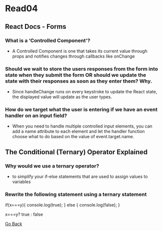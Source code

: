 # Read04

## React Docs - Forms

### What is a ‘Controlled Component’?
- A Controlled Component is one that takes its current value through props and notifies changes through callbacks like onChange

### Should we wait to store the users responses from the form into state when they submit the form OR should we update the state with their responses as soon as they enter them? Why.
- Since handleChange runs on every keystroke to update the React state, the displayed value will update as the user types.

### How do we target what the user is entering if we have an event handler on an input field?
- When you need to handle multiple controlled input elements, you can add a name attribute to each element and let the handler function choose what to do based on the value of event.target.name.

## The Conditional (Ternary) Operator Explained

### Why would we use a ternary operator?
- to simplify your if-else statements that are used to assign values to variables

### Rewrite the following statement using a ternary statement
  if(x===y){
 console.log(true);
  } else {
 console.log(false);
  }

x===y? true
         : false

[Go Back ](README.md)